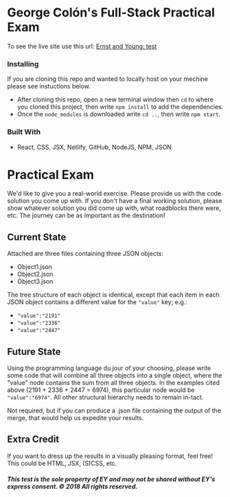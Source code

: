 # George Colón's Full-Stack Practical Exam
To see the live site use this url: [Ernst and Young: test](https://xenodochial-neumann-39323d.netlify.com/ "Ernst and Young: Test")

### Installing

If you are cloning this repo and wanted to locally host on your mechine please see instuctions below.

* After cloning this repo, open a new terminal window then ```cd``` to where you cloned this project, then write ```npm install``` to add the dependencies.
* Once the ```node_modules``` is downloaded write ```cd ..```, then write ```npm start```. 

### Built With
* React, CSS, JSX, Netlify, GitHub, NodeJS, NPM, JSON

# Practical Exam

We'd like to give you a real-world exercise. Please provide us with the code solution you come up with. If you don't have a final working solution, please show whatever solution you did come up with, what roadblocks there were, etc. The journey can be as important as the destination!

## Current State

Attached are three files containing three JSON objects:

* Object1.json
* Object2.json
* Object3.json

The tree structure of each object is identical, except that each item in each JSON object contains a different value for the ```"value"``` key; e.g.:

* ```"value":"2191"```
* ```"value":"2336"```
* ```"value":"2447"```

## Future State

Using the programming language du jour of your choosing, please write some code that will combine all three objects into a single object, where the "value" node contains the sum from all three objects. In the examples cited above (2191 + 2336 + 2447 = 6974), this particular node would be ```"value":"6974"```. All other structural hierarchy needs to remain in-tact.

Not required, but if you can produce a .json file containing the output of the merge, that would help us expedite your results.

## Extra Credit

If you want to dress up the results in a visually pleasing format, feel free! This could be HTML, JSX, (S)CSS, etc.

##### This test is the sole property of EY and may not be shared without EY's express consent. &copy; 2018 All rights reserved.
    